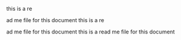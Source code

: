 this is a re

ad me file for this document
this is a re

ad me file for this document
this is a read me file for this document
